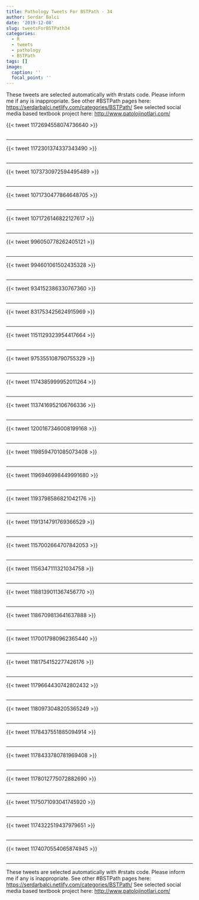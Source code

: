 ```yaml
---
title: Pathology Tweets For BSTPath - 34
author: Serdar Balci
date: '2019-12-08'
slug: tweetsForBSTPath34
categories:
  - R
  - tweets
  - pathology
  - BSTPath
tags: []
image:
  caption: ''
  focal_point: ''
---
```



These tweets are selected automatically with #rstats code. Please inform me if any is inappropriate.
See other #BSTPath pages here: https://serdarbalci.netlify.com/categories/BSTPath/ 
See selected social media based textbook project here: http://www.patolojinotlari.com/

{{< tweet 1172694558074736640 >}}
<br>
<br>
<hr>
{{< tweet 1172301374337343490 >}}
<br>
<br>
<hr>
{{< tweet 1073730972594495489 >}}
<br>
<br>
<hr>
{{< tweet 1071730477864648705 >}}
<br>
<br>
<hr>
{{< tweet 1071726146822127617 >}}
<br>
<br>
<hr>
{{< tweet 996050778262405121 >}}
<br>
<br>
<hr>
{{< tweet 994601061502435328 >}}
<br>
<br>
<hr>
{{< tweet 934152386330767360 >}}
<br>
<br>
<hr>
{{< tweet 831753425624915969 >}}
<br>
<br>
<hr>
{{< tweet 1151129323954417664 >}}
<br>
<br>
<hr>
{{< tweet 975355108790755329 >}}
<br>
<br>
<hr>
{{< tweet 1174385999952011264 >}}
<br>
<br>
<hr>
{{< tweet 1137416952106766336 >}}
<br>
<br>
<hr>
{{< tweet 1200167346008199168 >}}
<br>
<br>
<hr>
{{< tweet 1198594701085073408 >}}
<br>
<br>
<hr>
{{< tweet 1196946998449991680 >}}
<br>
<br>
<hr>
{{< tweet 1193798586821042176 >}}
<br>
<br>
<hr>
{{< tweet 1191314791769366529 >}}
<br>
<br>
<hr>
{{< tweet 1157002664707842053 >}}
<br>
<br>
<hr>
{{< tweet 1156347111321034758 >}}
<br>
<br>
<hr>
{{< tweet 1188139011367456770 >}}
<br>
<br>
<hr>
{{< tweet 1186709813641637888 >}}
<br>
<br>
<hr>
{{< tweet 1170017980962365440 >}}
<br>
<br>
<hr>
{{< tweet 1181754152277426176 >}}
<br>
<br>
<hr>
{{< tweet 1179664430742802432 >}}
<br>
<br>
<hr>
{{< tweet 1180973048205365249 >}}
<br>
<br>
<hr>
{{< tweet 1178437551885094914 >}}
<br>
<br>
<hr>
{{< tweet 1178433780781969408 >}}
<br>
<br>
<hr>
{{< tweet 1178012775072882690 >}}
<br>
<br>
<hr>
{{< tweet 1175071093041745920 >}}
<br>
<br>
<hr>
{{< tweet 1174322519437979651 >}}
<br>
<br>
<hr>
{{< tweet 1174070554065874945 >}}
<br>
<br>
<hr>


These tweets are selected automatically with #rstats code. Please inform me if any is inappropriate.
See other #BSTPath pages here: https://serdarbalci.netlify.com/categories/BSTPath/ 
See selected social media based textbook project here: http://www.patolojinotlari.com/
